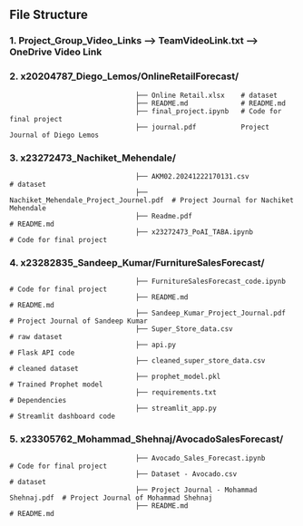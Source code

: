 ## File Structure
### 1. Project_Group_Video_Links --> TeamVideoLink.txt --> OneDrive Video Link
### 2. x20204787_Diego_Lemos/OnlineRetailForecast/
                                   ├── Online Retail.xlsx    # dataset
                                   ├── README.md             # README.md
                                   ├── final_project.ipynb   # Code for final project
                                   ├── journal.pdf           Project Journal of Diego Lemos
                                 
### 3. x23272473_Nachiket_Mehendale/
                                   ├── AKM02.20241222170131.csv           # dataset
                                   ├── Nachiket_Mehendale_Project_Journel.pdf  # Project Journal for Nachiket Mehendale
                                   ├── Readme.pdf                         # README.md
                                   ├── x23272473_PoAI_TABA.ipynb          # Code for final project
                                 
### 4. x23282835_Sandeep_Kumar/FurnitureSalesForecast/
                                   ├── FurnitureSalesForecast_code.ipynb  # Code for final project
                                   ├── README.md                          # README.md 
                                   ├── Sandeep_Kumar_Project_Journal.pdf  # Project Journal of Sandeep Kumar
                                   ├── Super_Store_data.csv               # raw dataset
                                   ├── api.py                             # Flask API code
                                   ├── cleaned_super_store_data.csv       # cleaned dataset
                                   ├── prophet_model.pkl                  # Trained Prophet model
                                   ├── requirements.txt                   # Dependencies
                                   ├── streamlit_app.py                   # Streamlit dashboard code
                                 
### 5.  x23305762_Mohammad_Shehnaj/AvocadoSalesForecast/
                                   ├── Avocado_Sales_Forecast.ipynb       # Code for final project
                                   ├── Dataset - Avocado.csv              # dataset
                                   ├── Project Journal - Mohammad Shehnaj.pdf  # Project Journal of Mohammad Shehnaj
                                   ├── README.md                          # README.md
                                 
                                 
                                 
                                 
